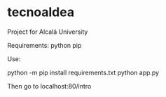 # tecnoaldea
Project for Alcalá University

Requirements:
  python
  pip

Use:

  python -m pip install requirements.txt
  python app.py
  
Then go to
  localhost:80/intro
